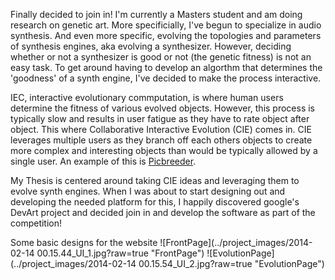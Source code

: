 Finally decided to join in! I'm currently a Masters student and am doing research on genetic art. More specificially, I've begun to specialize in audio synthesis. And even more specific, evolving the topologies and parameters of synthesis engines, aka evolving a synthesizer. However, deciding whether or not a synthesizer is good or not (the genetic fitness) is not an easy task. To get around having to develop an algorthm that determines the 'goodness' of a synth engine, I've decided to make the process interactive.

IEC, interactive evolutionary commputation, is where human users determine the fitness of various evolved objects. However, this process is typically slow and results in user fatigue as they have to rate object after object. This where Collaborative Interactive Evolution (CIE) comes in. CIE leverages multiple users as they branch off each others objects to create more complex and interesting objects than would be typically allowed by a single user. An example of this is [Picbreeder](http://picbreeder.org/ "Picbreeder").

My Thesis is centered around taking CIE ideas and leveraging them to evolve synth engines. When I was about to start designing out and developing the needed platform for this, I happily discovered google's DevArt project and decided join in and develop the software as part of the competition!

Some basic designs for the website
![FrontPage](../project_images/2014-02-14 00.15.44_UI_1.jpg?raw=true "FrontPage")
![EvolutionPage](../project_images/2014-02-14 00.15.54_UI_2.jpg?raw=true "EvolutionPage")
